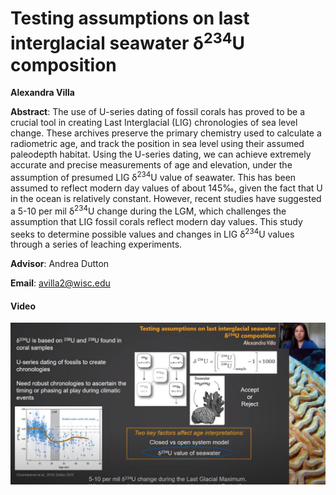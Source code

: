 #  Testing assumptions on last interglacial seawater δ<sup>234</sup>U composition

**Alexandra Villa**

**Abstract**: The use of U-series dating of fossil corals has proved to be a crucial tool in creating Last Interglacial (LIG) chronologies of sea level change. These archives preserve the primary chemistry used to calculate a radiometric age, and track the position in sea level using their assumed paleodepth habitat. Using the U-series dating, we can achieve extremely accurate and precise measurements of age and elevation, under the assumption of presumed LIG δ<sup>234</sup>U value of seawater. This has been assumed to reflect modern day values of about 145‰, given the fact that U in the ocean is relatively constant. However, recent studies have suggested a 5-10 per mil δ<sup>234</sup>U change during the LGM, which challenges the assumption that LIG fossil corals reflect modern day values. This study seeks to determine possible values and changes in LIG δ<sup>234</sup>U values through a series of leaching experiments.


**Advisor**: Andrea Dutton

**Email**: [avilla2@wisc.edu](mailto:avilla2@wisc.edu)

#### Video
[![avilla_thumb](../../img/avilla_thumb.jpg)](https://www.youtube.com/watch?v=75YvlILDqi8)
